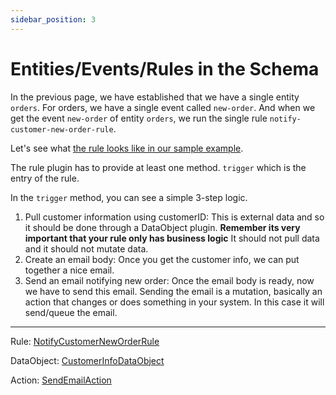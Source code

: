 ```yaml
---
sidebar_position: 3
---
```

# Entities/Events/Rules in the Schema

In the previous page, we have established that we have a single entity `orders`. For orders, we have a single event called `new-order`. And
when we get the event `new-order` of entity `orders`, we run the single rule `notify-customer-new-order-rule`.

Let's see what [the rule looks like in our sample example](https://github.com/ralphv/gallifrey-rules-sample/blob/main/src/modules/plugins/rules/NotifyCustomerNewOrderRule.ts#L16).

The rule plugin has to provide at least one method. `trigger` which is the entry of the rule. 

In the `trigger` method, you can see a simple 3-step logic.

1. Pull customer information using customerID: This is external data and so it should be done through
    a DataObject plugin. **Remember its very important that your rule only has business logic** It should not pull data and it should not mutate data. 
2. Create an email body: Once you get the customer info, we can put together a nice email.
3. Send an email notifying new order: Once the email body is ready, now we have to send this email.
Sending the email is a mutation, basically an action that changes or does something in your system. In this case
it will send/queue the email.

___

Rule: [NotifyCustomerNewOrderRule](https://github.com/ralphv/gallifrey-rules-sample/blob/main/src/modules/plugins/rules/NotifyCustomerNewOrderRule.ts#L16)

DataObject: [CustomerInfoDataObject](https://github.com/ralphv/gallifrey-rules-sample/blob/main/src/modules/plugins/data-objects/CustomerInfoDataObject.ts#L13)

Action: [SendEmailAction](https://github.com/ralphv/gallifrey-rules-sample/blob/main/src/modules/plugins/actions/SendEmailAction.ts#L13)


